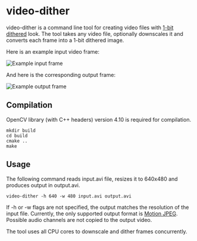 # video-dither

video-dither is a command line tool for creating video files with 
[1-bit](https://en.wikipedia.org/wiki/Binary_image)
[dithered](https://en.wikipedia.org/wiki/Dither)
look. The tool takes any video file, optionally downscales it and
converts each frame into a 1-bit dithered image.

Here is an example input video frame:

![Example input frame](images/example-input.png)

And here is the corresponding output frame:

![Example output frame](images/example-output.png)

## Compilation

OpenCV library (with C++ headers) version 4.10 is required for compilation.

```
mkdir build
cd build
cmake ..
make
```

## Usage

The following command reads input.avi file, resizes it to 640x480 and produces
output in output.avi.

```
video-dither -h 640 -w 480 input.avi output.avi
```

If -h or -w flags are not specified, the output matches the resolution of the
input file. Currently, the only supported output format is
[Motion JPEG](https://en.wikipedia.org/wiki/Motion_JPEG). Possible audio channels are
not copied to the output video.

The tool uses all CPU cores to downscale and dither frames concurrently.
